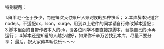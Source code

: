 
特别提醒：

1.薅羊毛不在于多少，而是每次支付账户入账时候的那种快乐；
2.本库脚本只适合nodejs，不适配qx，loon，surge，用到以上软件的同学请自行修改脚本适配；
3.脚本里面的自带作者本人的ck，请各位同学不要直接跑脚本，替换自己的ck再运行；
4.脚本还是知道的人越少越好，如果你千辛万苦找到本库，尽量不要分享；
最后，祝大家薅羊毛快乐～～～
